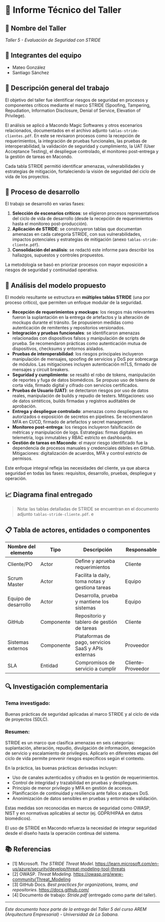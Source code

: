 # 📄 Informe Técnico del Taller

## 🔖 Nombre del Taller
_Taller 5 - Evaluación de Seguridad con STRIDE_

## 👥 Integrantes del equipo
- Mateo González
- Santiago Sánchez

## 🧠 Descripción general del trabajo
El objetivo del taller fue identificar riesgos de seguridad en procesos y componentes críticos mediante el marco STRIDE (Spoofing, Tampering, Repudiation, Information Disclosure, Denial of Service, Elevation of Privilege).  

El análisis se aplicó a Macondo Magic Softwares y otros escenarios relacionados, documentados en el archivo adjunto `tablas-stride-clientes.pdf`. En este se revisaron procesos como la recepción de requerimientos, la integración de pruebas funcionales, las pruebas de interoperabilidad, la validación de seguridad y cumplimiento, la UAT (User Acceptance Testing), el despliegue controlado, el monitoreo post-entrega y la gestión de tareas en Macondo.  

Cada tabla STRIDE permitió identificar amenazas, vulnerabilidades y estrategias de mitigación, fortaleciendo la visión de seguridad del ciclo de vida de los proyectos.

## 🔧 Proceso de desarrollo
El trabajo se desarrolló en varias fases:
1. **Selección de escenarios críticos**: se eligieron procesos representativos del ciclo de vida de desarrollo (desde la recepción de requerimientos hasta el monitoreo post-producción).  
2. **Aplicación de STRIDE**: se construyeron tablas que documentan amenazas en cada categoría STRIDE, con sus vulnerabilidades, impactos potenciales y estrategias de mitigación (anexo `tablas-stride-cliente.pdf`).  
3. **Consolidación del análisis**: se redactó este informe para describir los hallazgos, supuestos y controles propuestos.  

La metodología se basó en priorizar procesos con mayor exposición a riesgos de seguridad y continuidad operativa.

## 🧩 Análisis del modelo propuesto
El modelo resultante se estructura en **múltiples tablas STRIDE** (una por proceso crítico), que permiten un enfoque modular de la seguridad.  

- **Recepción de requerimientos y mockups**: los riesgos más relevantes fueron la suplantación en la entrega de artefactos y la alteración de mockups durante el tránsito. Se propusieron medidas como autenticación de remitentes y repositorios versionados.  
- **Integración y pruebas funcionales**: se identificaron amenazas relacionadas con dispositivos falsos y manipulación de scripts de prueba. Se recomendaron prácticas como autenticación mutua de dispositivos, checksums y entornos aislados.  
- **Pruebas de interoperabilidad**: los riesgos principales incluyeron manipulación de mensajes, spoofing de servicios y DoS por sobrecarga de módulos. Las mitigaciones incluyen autenticación mTLS, firmado de mensajes y circuit breakers.  
- **Seguridad y cumplimiento**: se resaltó el robo de tokens, manipulación de reportes y fuga de datos biomédicos. Se propuso uso de tokens de corta vida, firmado digital y cifrado con servicios certificados.  
- **Pruebas de Usuario (UAT)**: se detectaron riesgos por uso de datos reales, manipulación de builds y repudio de testers. Mitigaciones: uso de datos sintéticos, builds firmadas y registros auditables de aprobación.  
- **Entrega y despliegue controlado**: amenazas como despliegues no autorizados o exposición de secretos en pipelines. Se recomendaron MFA en CI/CD, firmado de artefactos y secret management.  
- **Monitoreo post-entrega**: los riesgos incluyeron falsificación de métricas y manipulación de logs. Estrategias: firmas digitales en telemetría, logs inmutables y RBAC estricto en dashboards.  
- **Gestión de tareas en Macondo**: el mayor riesgo identificado fue la dependencia de procesos manuales y credenciales débiles en GitHub. Mitigaciones: digitalización de acuerdos, MFA y control estricto de permisos.  

Este enfoque integral refleja las necesidades del cliente, ya que abarca seguridad en todas las fases: requisitos, desarrollo, pruebas, despliegue y operación.

## 📈 Diagrama final entregado
> Nota: las tablas detalladas de STRIDE se encuentran en el documento adjunto `tablas-stride-cliente.pdf`.
e
## 📋 Tabla de actores, entidades o componentes

| Nombre del elemento | Tipo        | Descripción                                               | Responsable |
|---------------------|-------------|-----------------------------------------------------------|-------------|
| Cliente/PO          | Actor       | Define y aprueba requerimientos                           | Cliente     |
| Scrum Master        | Actor       | Facilita la daily, toma notas y gestiona tareas            | Equipo      |
| Equipo de desarrollo| Actor       | Desarrolla, prueba y mantiene los sistemas                | Equipo      |
| GitHub              | Componente  | Repositorio y tablero de gestión de tareas                 | Cliente     |
| Sistemas externos   | Componente  | Plataformas de pago, servicios SaaS y APIs externas        | Proveedor   |
| SLA                 | Entidad     | Compromisos de servicio a cumplir                         | Cliente–Proveedor |

## 🔍 Investigación complementaria
### Tema investigado:
Buenas prácticas de seguridad aplicadas al marco STRIDE y al ciclo de vida de proyectos (SDLC).

### Resumen:
STRIDE es un marco que clasifica amenazas en seis categorías: suplantación, alteración, repudio, divulgación de información, denegación de servicio y escalamiento de privilegios. Aplicarlo en diferentes etapas del ciclo de vida permite prevenir riesgos específicos según el contexto.  

En la práctica, las buenas prácticas derivadas incluyen:  
- Uso de canales autenticados y cifrados en la gestión de requerimientos.  
- Control de integridad y trazabilidad en pruebas y despliegues.  
- Principio de menor privilegio y MFA en gestión de accesos.  
- Planificación de continuidad y resiliencia ante fallos o ataques DoS.  
- Anonimización de datos sensibles en pruebas y entornos de validación.  

Estas medidas son reconocidas en marcos de seguridad como OWASP, NIST y en normativas aplicables al sector (ej. GDPR/HIPAA en datos biomédicos).  

El uso de STRIDE en Macondo refuerza la necesidad de integrar seguridad desde el diseño hasta la operación continua del sistema.

## 📚 Referencias
- [1] Microsoft. *The STRIDE Threat Model*. https://learn.microsoft.com/en-us/azure/security/develop/threat-modeling-tool-threats  
- [2] OWASP. *Threat Modeling*. https://owasp.org/www-community/Threat_Modeling  
- [3] GitHub Docs. *Best practices for organizations, teams, and repositories*. https://docs.github.com/  
- [4] Documento de trabajo: *Stride.pdf* (entregado como parte del taller).  

---

_Este documento hace parte de la entrega del Taller 5 del curso AREM (Arquitectura Empresarial) - Universidad de La Sabana._

